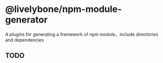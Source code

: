 # @livelybone/npm-module-generator
A plugins for generating a framework of npm module，include directories and dependencies

## TODO